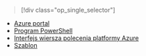 > [!div class="op_single_selector"]
- [Azure portal](../articles/virtual-network/virtual-network-deploy-static-pip-arm-portal.md)
- [Program PowerShell](../articles/virtual-network/virtual-network-deploy-static-pip-arm-ps.md)
- [Interfejs wiersza polecenia platformy Azure](../articles/virtual-network/virtual-network-deploy-static-pip-arm-cli.md)
- [Szablon](../articles/virtual-network/virtual-network-deploy-static-pip-arm-template.md)

<!--HONumber=Jan17_HO3-->



